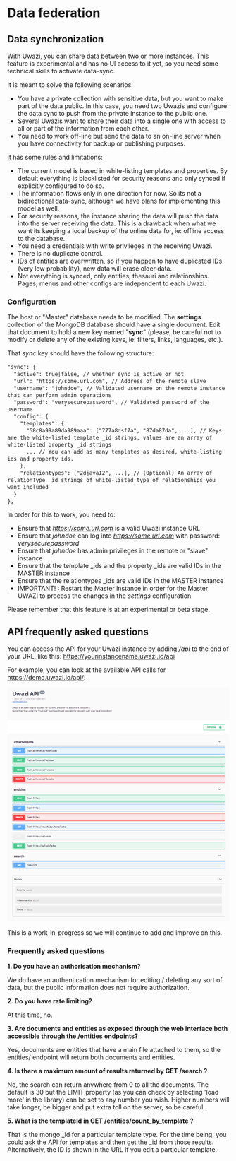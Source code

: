 # Data federation
## Data synchronization

With Uwazi, you can share data between two or more instances. This feature is experimental and has no UI access to it yet, so you need some technical skills to activate data-sync.

It is meant to solve the following scenarios:
- You have a private collection with sensitive data, but you want to make part of the data public. In this case, you need two Uwazis and configure the data sync to push from the private instance to the public one.
- Several Uwazis want to share their data into a single one with access to all or part of the information from each other.
- You need to work off-line but send the data to an on-line server when you have connectivity for backup or publishing purposes.

It has some rules and limitations:
- The current model is based in white-listing templates and properties. By default everything is blacklisted for security reasons and only synced if explicitly configured to do so.
- The information flows only in one direction for now. So its not a bidirectional data-sync, although we have plans for implementing this model as well.
- For security reasons, the instance sharing the data will push the data into the server receiving the data. This is a drawback when what we want its keeping a local backup of the online data for, ie: offline access to the database.
- You need a credentials with write privileges in the receiving Uwazi.
- There is no duplicate control.
- IDs of entities are overwritten, so if you happen to have duplicated IDs (very low probability), new data will erase older data.
- Not everything is synced, only entities, thesauri and relationships. Pages, menus and other configs are independent to each Uwazi.


### Configuration

The host or "Master" database needs to be modified.  The **settings** collection of the MongoDB database should have a single document.  Edit that document to hold a new key named "**sync**" (please, be careful not to modify or delete any of the existing keys, ie: filters, links, languages, etc.).

That _sync_ key should have the following structure:
```
"sync": {
  "active": true|false, // whether sync is active or not
  "url": "https://some.url.com", // Address of the remote slave
  "username": "johndoe", // Validated username on the remote instance that can perform admin operations
  "password": "verysecurepassword", // Validated password of the username
  "config": {
    "templates": {
      "58c8a99a89da989aaa": ["777a8dsf7a", "87da87da", ...], // Keys are the white-listed template _id strings, values are an array of white-listed property _id strings
      ... // You can add as many templates as desired, white-listing ids and property ids.
    },
    "relationtypes": ["2djava12", ...], // (Optional) An array of relationType _id strings of white-listed type of relationships you want included
  }
},
```

In order for this to work, you need to:
* Ensure that _https://some.url.com_ is a valid Uwazi instance URL
* Ensure that _johndoe_ can log into _https://some.url.com_ with password: _verysecurepassword_
* Ensure that _johndoe_ has admin privileges in the remote or "slave" instance
* Ensure that the template _ids and the property _ids are valid IDs in the MASTER instance
* Ensure that the relationtypes _ids are valid IDs in the MASTER instance
* IMPORTANT! : Restart the Master instance in order for the Master UWAZI to process the changes in the _settings_ configuration

Please remember that this feature is at an experimental or beta stage.

## API frequently asked questions

You can access the API for your Uwazi instance by adding _/api_ to the end of your URL, like this: 
https://yourinstancename.uwazi.io/api

For example, you can look at the available API calls for https://demo.uwazi.io/api/:


![Screenshot of API calls available](https://github.com/huridocs/uwazi-assets/blob/master/wiki/screenshots/Screen%20Shot%202019-10-16%20at%2011.47.39%20AM.png)


This is a work-in-progress so we will continue to add and improve on this. 

### Frequently asked questions

**1. Do you have an authorisation mechanism?**

We do have an authentication mechanism for editing / deleting any sort of data, but the public information does not require authorization.

**2. Do you have rate limiting?**

At this time, no. 

**3. Are documents and entities as exposed through the web interface both accessible through the /entities**
**endpoints?**

Yes, documents are entities that have a main file attached to them, so the entities/ endpoint will return both documents and entities.

**4. Is there a maximum amount of results returned by GET /search ?**

No, the search can return anywhere from 0 to all the documents.  The default is 30 but the LIMIT property (as you can check by selecting 'load more' in the library) can be set to any number you wish.  Higher numbers will take longer, be bigger and put extra toll on the server, so be careful.

**5. What is the templateId in GET /entities/count_by_template ?**

That is the mongo _id for a particular template type.  For the time being, you could ask the API for templates and then get the _id from those results.  Alternatively, the ID is shown in the URL if you edit a particular template.

